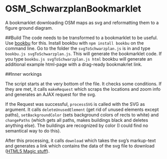 # OSM_SchwarzplanBookmarklet
A bookmarklet downloading OSM maps as svg and reformatting them to a figure ground diagram.

##Build
The code needs to be transformed to a bookmarklet to be useful. Use [bookbu](https://github.com/ardcore/bookbu.js) for this. Install bookbu with  `npm install bookbu` on the command line. Go to the folder the `svgToSchwarzplan.js` is in and type `bookbu.js svgToSchwarzplan.js`. This will generate the bookmarklet code. If you type `bookbu.js svgToSchwarzplan.js html` bookbu will generate an additional example html-page with a drag-ready bookmakrlet link. 

##Inner workings

The script starts at the very bottom of the file. It checks some conditions. 
If they are met, it calls `makeRequest` which scraps the locations and zoom info and generates an AJAX request for the svg.

If the Request was successful, `processSVG` is called with the SVG as argument. It calls `deleteUnusedElement` (get rid of unused elements except paths), `setBackgroundColor` (sets background colors of rects to white) and 
 `changePaths` (which gets all paths, makes buildings black and deletes anything else). The buildings are recognized by color (I could find no semantical way to do this).
 
After this processing, it calls `download` which takes the svg’s markup-text and generates a link which contains the data of the svg file to download ([HTML5 Magic stuff](http://stackoverflow.com/a/18197511/263398)).
 
